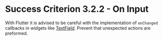 # Success Criterion 3.2.2 - On Input

With Flutter it is advised to be careful with the implementation of `onChanged` callbacks in widgets like [TextField](https://api.flutter.dev/flutter/material/TextField-class.html). Prevent that unexpected actions are preformed.
